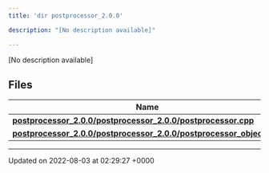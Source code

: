```yaml
---
title: 'dir postprocessor_2.0.0'

description: "[No description available]"

---
```







[No description available]

## Files

| Name           |
| -------------- |
| **[postprocessor_2.0.0/postprocessor_2.0.0/postprocessor.cpp](/documentation/code/colliderbit_development/files/postprocessor__2_80_80_2postprocessor_8cpp/#file-postprocessor-2.0.0/postprocessor.cpp)**  |
| **[postprocessor_2.0.0/postprocessor_2.0.0/postprocessor_object.cpp](/documentation/code/colliderbit_development/files/postprocessor__2_80_80_2postprocessor__object_8cpp/#file-postprocessor-2.0.0/postprocessor-object.cpp)**  |






-------------------------------

Updated on 2022-08-03 at 02:29:27 +0000
